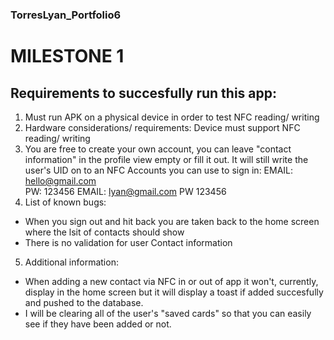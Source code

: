 ### TorresLyan_Portfolio6 

# MILESTONE 1

## Requirements to succesfully run this app:

1. Must run APK on a physical device in order to test NFC reading/ writing
2. Hardware considerations/ requirements: Device must support NFC reading/ writing
3. You are free to create your own account, you can leave "contact information" in the profile view empty or fill it out. It will still write the user's UID on to an NFC
Accounts you can use to sign in: 
EMAIL: hello@gmail.com  
PW: 123456
EMAIL: lyan@gmail.com
PW 123456
4. List of known bugs:
- When you sign out and hit back you are taken back to the home screen where the lsit of contacts should show
- There is no validation for user Contact information
5. Additional information:
- When adding a new contact via NFC in or out of app it won't, currently, display in the home screen but it will display a toast if added succesfully and pushed to the database.
- I will be clearing all of the user's "saved cards" so that you can easily see if they have been added or not.


